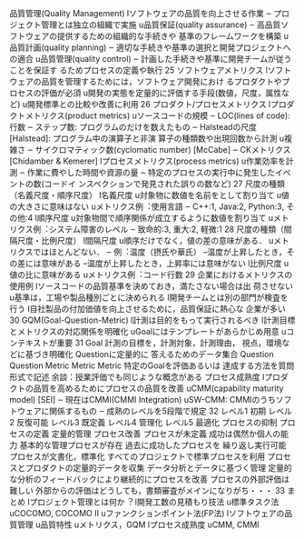 
品質管理(Quality Management)
lソフトウェアの品質を向上させる作業
‒ プロジェクト管理とは独立の組織で実施
u品質保証(quality assurance)
‒ 高品質ソフトウェアの提供するための組織的な手続きや
基準のフレームワークを構築
u品質計画(quality planning)
‒ 適切な手続きや基準の選択と開発プロジェクトへの適合
u品質管理(quality control)
‒ 計画した手続きや基準に開発チームが従うことを保証す
るためプロセスの定義や執行
25
ソフトウェアメトリクス
lソフトウェアの品質を管理するためには，ソフトウェア開発におけ
るプロダクトやプロセスの評価が必須
u開発の実態を定量的に評価する手段(数値，尺度，属性など)
u開発標準との比較や改善に利用
26
プロダクト/プロセスメトリクス
lプロダクトメトリクス(product metrics)
uソースコードの規模
‒ LOC(lines of code): 行数
‒ ステップ数: プログラムのだけを数えたもの
‒ Halsteadの尺度 [Halstead]: プログラム中の演算子と非演
算子の種類数や出現回数から計測
u複雑さ
‒ サイクロマティック数(cyclomatic number) [McCabe]
‒ CKメトリクス [Chidamber & Kemerer]
lプロセスメトリクス(process metrics)
u作業効率を計測
‒ 作業に費やした時間や資源の量
‒ 特定のプロセスの実行中に発生したイベントの数(コードイ
ンスペクションで発見された誤りの数など) 
27
尺度の種類（名義尺度・順序尺度）
l名義尺度
u対象物に数値を名前をとして割り当て
u値の大きさに意味はない
uメトリクス例︓使用言語
‒ C++:1, Java:2, Python:3, その他:4
l順序尺度
u対象物間で順序関係が成立するように数値を割り当て
uメトリクス例︓システム障害のレベル
‒ 致命的:3, 重大:2, 軽微:1
28
尺度の種類（間隔尺度・比例尺度）
l間隔尺度
u順序だけでなく，値の差の意味がある． 
uメトリクスではほとんどない． 
‒ 例︓温度（摂氏や華氏）
–温度が上昇したとき，その差には意味がある 
–温度が上昇したとき，上昇率には意味がない
l比例尺度
u値の比に意味がある
uメトリクス例︓コード行数
29
企業におけるメトリクスの使用例
lソースコードの品質基準を決めておき，満たさない場合は出
荷させない
u基準は，工場や製品種別ごとに決められる
l開発チームとは別の部門が検査を行う
l自社製品の付加価値を向上させるために，品質保証に熱心な
企業が多い
30
GQM(Goal-Question-Metric)
l計測は目的をもって実行されるべき
l計測目標とメトリクスの対応関係を明確化
uGoalにはテンプレートがあらかじめ用意
uコンテキストが重要
31
Goal 計測の目標を，計測対象，計測理由，
視点，環境などに基づき明確化
Questionに定量的に
答えるためのデータ集合
Question Question
Metric Metric Metric
特定のGoalを評価あるいは
達成する方法を質問形式で記述
余談：授業評価でも同じような概念がある
プロセス成熟度
lプロダクトの品質を高めるためにプロセスの品質を改善
uCMM(capability maturity model) [SEI]
‒ 現在はCMMI(CMMI Integration)
uSW-CMM: CMMIのうちソフトウェアに関係するもの
‒ 成熟のレベルを5段階で規定
32
レベル1
初期
レベル2
反復可能
レベル3
既定義
レベル4
管理化
レベル5
最適化
プロセスの抑制
プロセスの定義
定量的管理
プロセス改善
プロセスが未定義
成功は偶然か個人の能力
基本的な管理プロセスが存在
過去に成功したプロセスを
繰り返し実行可能
プロセスが文書化，標準化
すべてのプロジェクトで標準プロセスを利用
プロセスとプロダクトの定量的データを収集
データ分析とデータに基づく管理
定量的な分析のフィードバックにより継続的にプロセスを改善
プロセスの外部評価は難しい
外部からの評価はどうしても，書類審査がメインになりがち・・・
33
まとめ
lプロジェクト管理とは何か︖
l開発工数の見積もり技法
u標準タスク法
uCOCOMO, COCOMO II
uファンクションポイント法(FP法)
lソフトウェアの品質管理
u品質特性
uメトリクス，GQM
lプロセス成熟度
uCMM, CMMI

